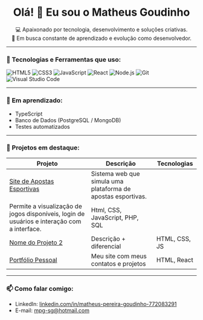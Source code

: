 <h1 align="center">Olá! 👋 Eu sou o Matheus Goudinho</h1>

<p align="center">
  💻 Apaixonado por tecnologia, desenvolvimento e soluções criativas.<br>
  🎯 Em busca constante de aprendizado e evolução como desenvolvedor.
</p>

---

### 🚀 Tecnologias e Ferramentas que uso:
![HTML5](https://img.shields.io/badge/html5-%23E34F26.svg?style=flat&logo=html5&logoColor=white)
![CSS3](https://img.shields.io/badge/css3-%231572B6.svg?style=flat&logo=css3&logoColor=white)
![JavaScript](https://img.shields.io/badge/javascript-%23323330.svg?style=flat&logo=javascript&logoColor=%23F7DF1E)
![React](https://img.shields.io/badge/react-%2320232a.svg?style=flat&logo=react&logoColor=%2361DAFB)
![Node.js](https://img.shields.io/badge/node.js-6DA55F?style=flat&logo=node.js&logoColor=white)
![Git](https://img.shields.io/badge/git-%23F05033.svg?style=flat&logo=git&logoColor=white)
![Visual Studio Code](https://img.shields.io/badge/VS%20Code-%23007ACC.svg?style=flat&logo=visual-studio-code&logoColor=white)

---

### 🧠 Em aprendizado:
- TypeScript
- Banco de Dados (PostgreSQL / MongoDB)
- Testes automatizados

---

### 📌 Projetos em destaque:
| Projeto | Descrição | Tecnologias |
|--------|-----------|-------------|
| [Site de Apostas Esportivas ](#) | Sistema web que simula uma plataforma de apostas esportivas.  
Permite a visualização de jogos disponíveis, login de usuários e interação com a interface. |Html, CSS, JavaScript, PHP, SQL|
| [Nome do Projeto 2](#) | Descrição + diferencial | HTML, CSS, JS |
| [Portfólio Pessoal](#) | Meu site com meus contatos e projetos | HTML, React |

---

### 📫 Como falar comigo:
- LinkedIn: [linkedin.com/in/matheus-pereira-goudinho-772083291](https://www.linkedin.com/in/matheus-pereira-goudinho-772083291)
- E-mail: mpg-sg@hotmail.com

